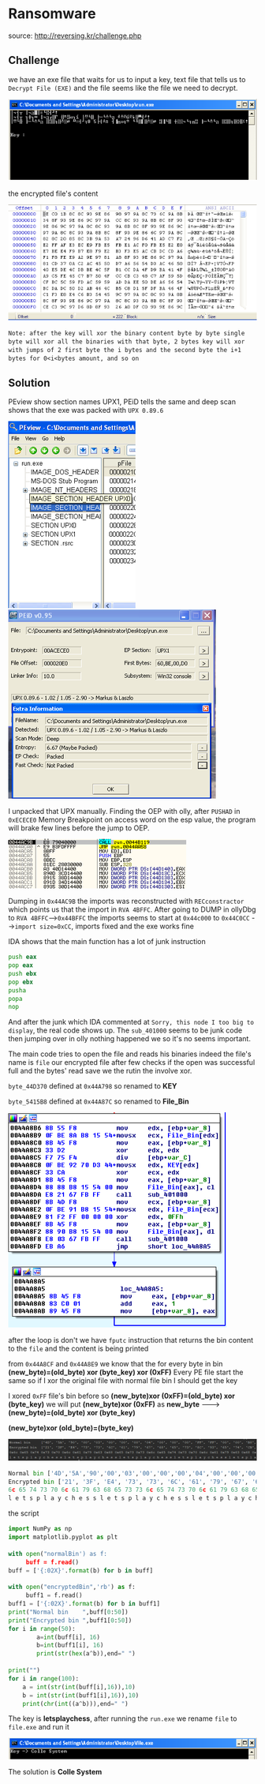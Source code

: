 # Ransomware

source: http://reversing.kr/challenge.php

## Challenge
we have an exe file that waits for us to input a key, text file that tells us to `Decrypt File (EXE)` and the file seems like the file we need to decrypt.

![](exe.png)

the encrypted file's content

![](hexFile.png)

`Note: after the key will xor the binary content byte by byte single byte will xor all the binaries with that byte, 2 bytes key will xor with jumps of 2 first byte the i bytes and the second byte the i+1 bytes for 0<i<bytes amount, and so on`

## Solution

PEview show section names UPX1, PEiD tells the same and  deep scan shows that the exe was packed with `UPX 0.89.6`

![](PEview.png) ![](PEiD.png)

I unpacked that UPX manually. Finding the OEP with olly, after `PUSHAD` in `0xECECE0` Memory Breakpoint on access word on the esp value,
the program will brake few lines before the jump to OEP.

![](OEP.png)

Dumping in `0x44AC9B` the imports was reconstructed with `RECconstractor` which points us that the import in `RVA 4BFFC`.
After going to DUMP in ollyDbg to `RVA 4BFFC`-->`0x44BFFC` the imports seems to start at `0x44c000` to `0x44C0CC` -->`import size=0xCC`, imports fixed and the exe works fine

IDA shows that the main function has a lot of junk instruction 

```asm
push eax
pop eax
push ebx
pop ebx
pusha
popa
nop
```

And after the junk which IDA commented at `Sorry, this node I too big to display`, the real code shows up.
The `sub_401000` seems to be junk code then jumping over in olly nothing happened we so it's no seems important.

The main code tries to open the file and reads his binaries indeed the file's name is `file` our encrypted file after few checks if the open was successful full and the bytes' read save we the rutin the involve xor.

`byte_44D370` defined at `0x44A798` so renamed to __KEY__

`byte_5415B8` defined at `0x44A87C` so renamed to __File_Bin__

![](IDAxor.png)

after the loop is don't we have `fputc` instruction that returns the bin content to the `file` and the content is being printed 

from `0x44A8CF` and `0x44A8E9` we know that the for every byte in bin __(new_byte)=(old_byte) xor (byte_key) xor (0xFF)__
Every PE file start the same so if I xor the original file with normal file bin I should get the key 

I xored `0xFF` file's bin before so __(new_byte)xor (0xFF)=(old_byte) xor (byte_key)__ we will put __(new_byte)xor (0xFF)__ as __new_byte__ ---> __(new_byte)=(old_byte) xor (byte_key)__ 

__(new_byte)xor (old_byte)=(byte_key)__ 


![](encxornor.png)


```python
Normal bin ['4D','5A','90','00','03','00','00','00','04','00','00','00','FF','FF','00','00','B8','00','00','00','00','00','00', '00', '40', '00', '00', '00', '00', '00', '00', '00', '00', '00', '00', '00', '00', '00', '00', '00', '00', '00', '00', '00', '00', '00', '00', '00', '00', '00']
Encrypted bin ['21', '3F', 'E4', '73', '73', '6C', '61', '79', '67', '68', '65', '73', '8C', '93', '65', '74', 'CB', '70', '6C', '61', '79', '63', '68', '65', '33', '73', '6C', '65', '74', '73', '70', '6C', '61', '79', '63', '68', '65', '73', '73', '6C', '65', '74', '73', '70', '6C', '61', '79', '63', '68', '65']
6c 65 74 73 70 6c 61 79 63 68 65 73 73 6c 65 74 73 70 6c 61 79 63 68 65 73 73 6c 65 74 73 70 6c 61 79 63 68 65 73 73 6c 65 74 73 70 6c 61 79 63 68 65 
l e t s p l a y c h e s s l e t s p l a y c h e s s l e t s p l a y c h e s s l e t s p l a y c h e 
```


the script

```python
import NumPy as np
import matplotlib.pyplot as plt

with open("normalBin') as f:
     buff = f.read()
buff = ['{:02X}'.format(b) for b in buff]

with open("encryptedBin",'rb') as f:
     buff1 = f.read()
buff1 = ['{:02X}'.format(b) for b in buff1]
print("Normal bin    ",buff[0:50])
print("Encrypted bin ",buff1[0:50])
for i in range(50):
        a=int(buff[i], 16)
        b=int(buff1[i], 16)
        print(str(hex(a^b)),end=" ")

print("")
for i in range(100):
    a = int(str(int(buff[i],16)),10)
    b = int(str(int(buff1[i],16)),10)
    print(chr(int((a^b))),end=" ")

```

The key is __letsplaychess__, after running the `run.exe` we rename `file` to `file.exe` and run it

![](key.png)

The solution is __Colle System__
